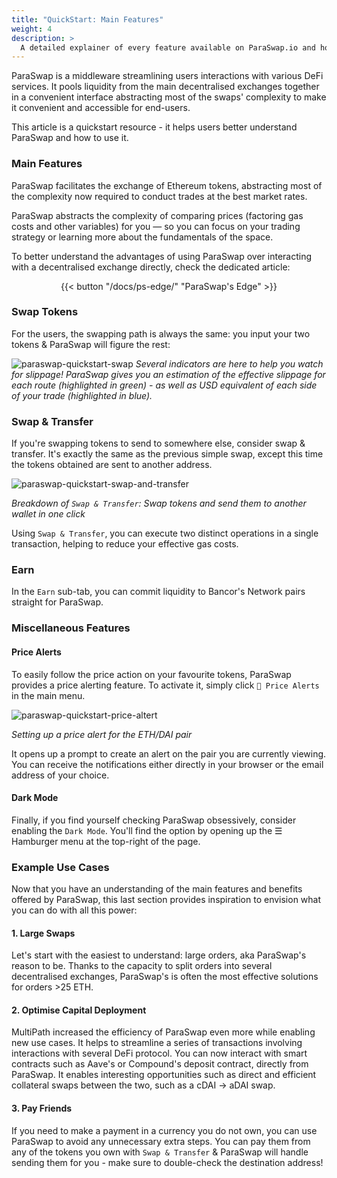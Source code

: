```yaml
---
title: "QuickStart: Main Features"
weight: 4
description: >
  A detailed explainer of every feature available on ParaSwap.io and how to use them.
---
```


ParaSwap is a middleware streamlining users interactions with various DeFi services. It pools liquidity from the main decentralised exchanges together in a convenient interface abstracting most of the swaps' complexity to make it convenient and accessible for end-users.

This article is a quickstart resource - it helps users better understand ParaSwap and how to use it.

### Main Features

ParaSwap facilitates the exchange of Ethereum tokens, abstracting most of the complexity now required to conduct trades at the best market rates.

ParaSwap abstracts the complexity of comparing prices (factoring gas costs and other variables) for you — so you can focus on your trading strategy or learning more about the fundamentals of the space.

To better understand the advantages of using ParaSwap over interacting with a decentralised exchange directly, check the dedicated article:
<div align ="center">{{< button "/docs/ps-edge/" "ParaSwap's Edge" >}}</div>

### Swap Tokens
For the users, the swapping path is always the same: you input your two tokens & ParaSwap will figure the rest:

![paraswap-quickstart-swap](/images/quickstart/swap-tokens.png)
_Several indicators are here to help you watch for slippage! ParaSwap gives you an estimation of the effective slippage for each route (highlighted in green) - as well as USD equivalent of each side of your trade (highlighted in blue)._

### Swap & Transfer
If you're swapping tokens to send to somewhere else, consider swap & transfer. It's exactly the same as the previous simple swap, except this time the tokens obtained are sent to another address.

![paraswap-quickstart-swap-and-transfer](/images/quickstart/swap-and-transfer.png)

_Breakdown of `Swap & Transfer`: Swap tokens and send them to another wallet in one click_

Using `Swap & Transfer`, you can execute two distinct operations in a single transaction, helping to reduce your effective gas costs.

### Earn
In the `Earn` sub-tab, you can commit liquidity to Bancor's Network pairs straight for ParaSwap. 

### Miscellaneous Features

#### Price Alerts
To easily follow the price action on your favourite tokens, ParaSwap provides a price alerting feature. To activate it, simply click `🔔 Price Alerts` in the main menu.

![paraswap-quickstart-price-altert](/images/quickstart/price-alert.png)

_Setting up a price alert for the ETH/DAI pair_

It opens up a prompt to create an alert on the pair you are currently viewing. You can receive the notifications either directly in your browser or the email address of your choice.

#### Dark Mode
Finally, if you find yourself checking ParaSwap obsessively, consider enabling the `Dark Mode`. You'll find the option by opening up the ☰ Hamburger menu at the top-right of the page.

### Example Use Cases

Now that you have an understanding of the main features and benefits offered by ParaSwap, this last section provides inspiration to envision what you can do with all this power:

#### 1. Large Swaps

Let's start with the easiest to understand: large orders, aka ParaSwap's reason to be. Thanks to the capacity to split orders into several decentralised exchanges, ParaSwap's is often the most effective solutions for orders >25 ETH.

#### 2. Optimise Capital Deployment

MultiPath increased the efficiency of ParaSwap even more while enabling new use cases. It helps to streamline a series of transactions involving interactions with several DeFi protocol. You can now interact with smart contracts such as Aave's or Compound's deposit contract, directly from ParaSwap. It enables interesting opportunities such as direct and efficient collateral swaps between the two, such as a cDAI -> aDAI swap.

#### 3. Pay Friends

If you need to make a payment in a currency you do not own, you can use ParaSwap to avoid any unnecessary extra steps. You can pay them from any of the tokens you own with `Swap & Transfer` & ParaSwap will handle sending them for you - make sure to double-check the destination address!